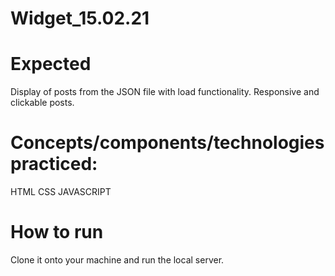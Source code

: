 # Widget_15.02.21

# Expected 

Display of posts from the JSON file with load functionality. Responsive and clickable posts.

# Concepts/components/technologies practiced:

HTML
CSS
JAVASCRIPT

# How to run

Clone it onto your machine and run the local server.